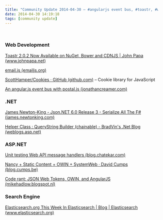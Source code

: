 ```yaml
---
title: "Community Update 2014-04-30 – #angularjs event bus, #toastr, #webapi, new JSON.NET and more"
date: 2014-04-30 14:19:18
tags: [community update]
---
```


&nbsp;

### Web Development

[Toastr 2.0.2 Now Available on NuGet, Bower and CDNJS | John Papa (www.johnpapa.net)](http://www.johnpapa.net/toastr-2-0-2-now-available-on-nuget-bower-and-cdnjs/)

[email.js (emailjs.org)](http://emailjs.org/)

[ScottHamper/Cookies · GitHub (github.com)](https://github.com/ScottHamper/Cookies) – Cookie library for JavaScript

[An angular.js event bus with postal.js (jonathancreamer.com)](http://jonathancreamer.com/an-angular-event-bus-with-postal-js/)

### .NET

[James Newton-King - Json.NET 6.0 Release 3 - Serialize All The F# (james.newtonking.com)](http://james.newtonking.com/archive/2014/04/30/json-net-6-0-release-3-serialize-all-the-f)

[Helper Class : QueryString Builder (chainable) - BradVin's .Net Blog (weblogs.asp.net)](http://weblogs.asp.net/bradvincent/archive/2008/10/27/helper-class-querystring-builder-chainable.aspx)

### ASP.NET

[Unit testing Web API message handlers (blog.chatekar.com)](http://blog.chatekar.com/unit-testing-web-api-message-handlers/)

[Nancy + Static Content + OWIN + SystemWeb · David Cumps (blog.cumps.be)](http://blog.cumps.be/2014/01/06/nancy-static-content-owin-systemweb/)

[Code rant: JSON Web Tokens, OWIN, and AngularJS (mikehadlow.blogspot.nl)](http://mikehadlow.blogspot.nl/2014/04/json-web-tokens-owin-and-angularjs.html)

### Search Engine

[Elasticsearch.org This Week In Elasticsearch | Blog | Elasticsearch (www.elasticsearch.org)](http://www.elasticsearch.org/blog/2014-04-30-this-week-in-elasticsearch/)